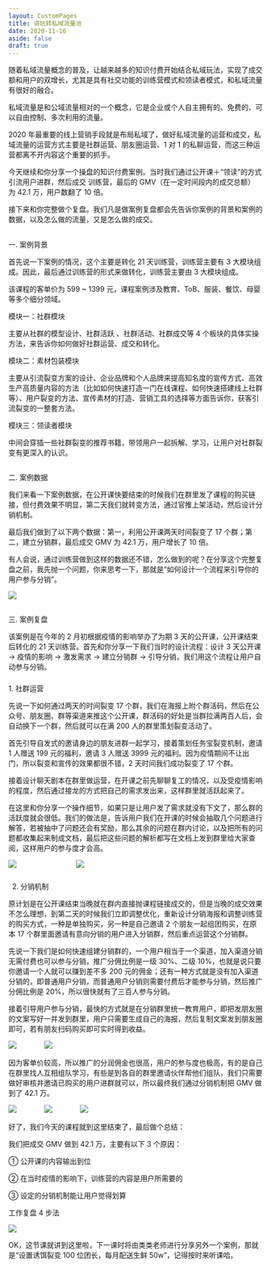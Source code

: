 ```yaml
---
layout: CustomPages
title: 讲玩转私域流量池
date: 2020-11-16
aside: false
draft: true
---
```


随着私域流量概念的普及，让越来越多的知识付费开始结合私域玩法，实现了成交额和用户的双增长，尤其是具有社交功能的训练营模式和领读者模式，和私域流量有很好的融合。

私域流量是和公域流量相对的一个概念，它是企业或个人自主拥有的、免费的、可以自由控制、多次利用的流量。

2020 年最重要的线上营销手段就是布局私域了，做好私域流量的运营和成交，私域流量的运营方式主要是社群运营、朋友圈运营、1 对 1 的私聊运营，而这三种运营都离不开内容这个重要的抓手。

今天继续和你分享一个操盘的知识付费案例。当时我们通过公开课＋“领读”的方式引流用户进群，然后成交 训练营，最后的 GMV（在一定时间段内的成交总额） 为 42.1 万，用户数翻了 10 倍。

接下来和你完整做个复盘。我们凡是做案例复盘都会先告诉你案例的背景和案例的数据，以及怎么做的流量，又是怎么做的成交。

##

一. 案例背景

首先说一下案例的情况，这个主要是转化 21 天训练营，训练营主要有 3 大模块组成。因此，最后通过训练营的形式来做转化，训练营主要由 3 大模块组成。

该课程的客单价为 599 ~ 1399 元，课程案例涉及教育、ToB、服装、餐饮、母婴等多个细分领域。

模块一：社群模块

主要从社群的模型设计、社群活跃 、社群活动、社群成交等 4 个板块的具体实操方法，来告诉你如何做好社群运营、成交和转化。

模块二：素材包装模块

主要从引流裂变方案的设计、企业品牌和个人品牌来提高知名度的宣传方式、高效生产高质量内容的方法（比如如何快速打造一门在线课程、如何快速搭建线上社群等）、用户裂变的方法、宣传素材的打造、营销工具的选择等方面告诉你，获客引流裂变的一整套方法。

模块三：领读者模块

中间会穿插一些社群裂变的推荐书籍，带领用户一起拆解、学习，让用户对社群裂变有更深入的认识。

##

二. 案例数据

我们来看一下案例数据，在公开课快要结束的时候我们在群里发了课程的购买链接，但付费效果不明显，第二天我们就转变方法，通过官推上架活动，然后设计分销机制。

最后我们做到了以下两个数据：第一，利用公开课两天时间裂变了 17 个群；第二，建立分销群，最后成交 GMV 为 42.1 万，用户增长了 10 倍。

有人会说，通过训练营做到这样的数据还不错，怎么做到的呢？在分享这个完整复盘之前，我先抛一个问题，你来思考一下，那就是“如何设计一个流程来引导你的用户参与分销”。

![](https://s0.lgstatic.com/i/image3/M01/82/EC/Cgq2xl6J24yABGQJAAN70aJmTv8838.jpg)

##

三. 案例复盘

该案例是在今年的 2 月初根据疫情的影响举办了为期 3 天的公开课，公开课结束后转化的 21 天训练营。首先和你分享一下我们当时的设计流程：设计 3 天公开课 → 疫情的影响 → 激发需求 → 建立分销群 → 引导分销，我们用这个流程让用户自动参与分销。

###

1\. 社群运营

先说一下如何通过两天的时间裂变 17 个群，我们在海报上附个群活码，然后在公众号、朋友圈、群等渠道来推这个公开课，群活码的好处是当群拉满两百人后，会自动换下一个群，然后就可以在满 200 人的群里策划裂变活动了。

首先引导自发式的邀请身边的朋友进群一起学习，接着策划任务宝裂变机制，邀请 1 人赠送 199 元的福利，邀请 3 人赠送 3999 元的福利。因为疫情期间不让出门，所以裂变和宣传的效果都很不错，2 天时间我们成功裂变了 17 个群。

接着设计聊天剧本在群里做运营，在开课之前先聊聊复工的情况，以及受疫情影响的程度，然后通过接龙的方式把自己的需求发出来，这样群里就活跃起来了。

在这里和你分享一个操作细节，如果只是让用户发了需求就没有下文了，那么群的活跃度就会很低。我们的做法是，告诉用户我们在开课的时候会抽取几个问题进行解答，若被抽中了问题还会有奖励，那么其余的问题在群内讨论，以及把所有的问题都收集起来制成文档，最后把这些问题的解析都写在文档上发到群里给大家查阅，这样用户的参与度才会高。

![](https://s0.lgstatic.com/i/image3/M01/09/D6/Ciqah16J24yATISJAAQJLjYK310825.jpg)                              ![](https://s0.lgstatic.com/i/image3/M01/82/EC/Cgq2xl6J242AFKk9AAUThrJCSGg363.jpg)

###

2. 分销机制

原计划是在公开课结束当晚就在群内直接抛课程链接成交的，但是当晚的成交效果不怎么理想，到第二天的时候我们立即调整优化，重新设计分销海报和调整训练营的购买方式，一种是单独购买，另一种是自己邀请 2 个朋友一起组团购买，在原本 17 个群里面邀请有意向分销的用户进入分销群，然后重点运营这个分销群。

先说一下我们是如何快速组建分销群的，一个用户相当于一个渠道，加入渠道分销无需付费也可以参与分销，推广分佣比例是一级 30%、二级 10%，也就是说只要你邀请一个人就可以赚到差不多 200 元的佣金；还有一种方式就是没有加入渠道分销的，即普通用户分销，而普通用户分销则需要付费后才能参与分销，然后推广分佣比例是 20%，所以很快就有了三百人参与分销。

接着引导用户参与分销，最快的方式就是在分销群里统一教育用户，即把发朋友圈的文案写好一并发到群里，用户只需要生成自己的海报，然后复制文案发到朋友圈即可，若有朋友扫码购买即可实时得到收益。

![](https://s0.lgstatic.com/i/image3/M01/09/D6/Ciqah16J242AHS_VAAN4R03wua0163.jpg)              ![](https://s0.lgstatic.com/i/image3/M01/82/EC/Cgq2xl6J242ATNhTAAMsq-ebljA456.jpg)

因为客单价较高，所以推广的分润佣金也很高，用户的参与度也极高，有的是自己在群里找人互相组队学习，有些是到各自的群里邀请伙伴帮他们组队，我们只需要做好审核并邀请已购买的用户进群就可以，所以最终我们通过分销机制把 GMV 做到了 42.1 万。

![](https://s0.lgstatic.com/i/image3/M01/09/D6/Ciqah16J242Abs6dAAKBLFjNgV8666.jpg)              ![](https://s0.lgstatic.com/i/image3/M01/82/EC/Cgq2xl6J246AS7qsAAISLnVsL2M554.jpg)              ![](https://s0.lgstatic.com/i/image3/M01/09/D6/Ciqah16J246AedouAAIwjaaiBKE410.jpg)

好了，我们今天的课程就到这里结束了，最后做个总结：

我们把成交 GMV 做到 42.1 万，主要有以下 3 个原因：

① 公开课的内容输出到位

② 在当时疫情的影响下，训练营的内容是用户所需要的

③ 设定的分销机制能让用户觉得划算

工作复盘 4 步法

![](https://s0.lgstatic.com/i/image3/M01/82/EC/Cgq2xl6J24-AcmS4AAEdnnd9w7A427.png)

OK，这节课就讲到这里啦，下一课时将由类类老师进行分享另外一个案例，那就是“设置诱饵裂变 100 位团长，每月配送生鲜 50w”，记得按时来听课哈。
